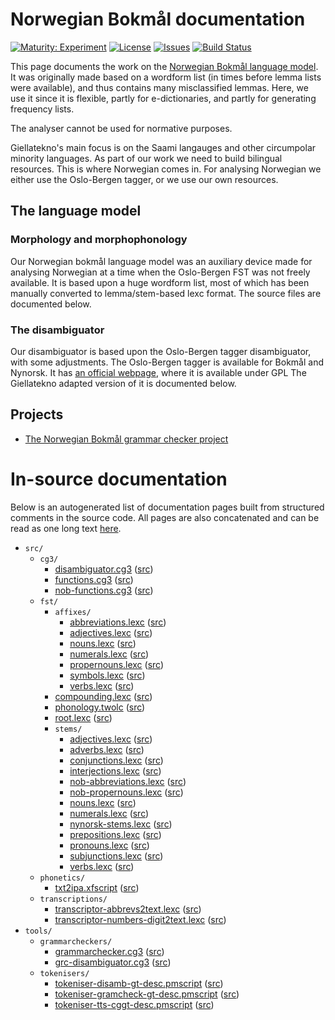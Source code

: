 # Norwegian Bokmål documentation

[![Maturity: Experiment](https://img.shields.io/badge/Maturity-Experiment-black.svg)](https://giellalt.github.io/MaturityClassification.html)
[![License](https://img.shields.io/github/license/giellalt/lang-nob)](https://github.com/giellalt/lang-nob/blob/main/LICENSE)
[![Issues](https://img.shields.io/github/issues/giellalt/lang-nob)](https://github.com/giellalt/lang-nob/issues)
[![Build Status](https://divvun-tc.thetc.se/api/github/v1/repository/giellalt/lang-nob/main/badge.svg)](https://github.com/giellalt/lang-nob/actions)

This page documents the work on the [Norwegian Bokmål language model](http://github.com/giellalt/lang-nob). It was originally made based on a wordform list 
(in times before lemma lists were available), and thus
contains many misclassified lemmas. Here, we use it since
it is flexible, partly for e-dictionaries, and partly for
generating frequency lists.

The analyser cannot be used for normative purposes.

Giellatekno's main focus is on the Saami langauges and other circumpolar
minority languages. As part of our work we need to build bilingual
resources. This is where Norwegian comes in. For analysing Norwegian we
either use the Oslo-Bergen tagger, or we use our own resources.

## The language model

### Morphology and morphophonology

Our Norwegian bokmål language model was an auxiliary device made for analysing Norwegian at a time when the Oslo-Bergen FST was not freely
available. It is based upon a huge wordform list, most of which has been
manually converted to lemma/stem-based lexc format. The source files are documented below.

### The disambiguator

Our disambiguator is based upon the Oslo-Bergen tagger disambiguator, with some adjustments. The Oslo-Bergen tagger is available for Bokmål and Nynorsk. It has [an
official webpage](http://tekstlab.uio.no/obt-ny/), where it is available
under GPL The Giellatekno adapted version of it is documented below.


## Projects
- [The Norwegian Bokmål grammar checker project](gramcheck/)





# In-source documentation


Below is an autogenerated list of documentation pages built from structured comments in the source code. All pages are also concatenated and can be read as one long text [here](nob.md).

* `src/`
    * `cg3/`
        * [disambiguator.cg3](src-cg3-disambiguator.cg3.html) ([src](https://github.com/giellalt/lang-nob/blob/main/src/cg3/disambiguator.cg3))
        * [functions.cg3](src-cg3-functions.cg3.html) ([src](https://github.com/giellalt/lang-nob/blob/main/src/cg3/functions.cg3))
        * [nob-functions.cg3](src-cg3-nob-functions.cg3.html) ([src](https://github.com/giellalt/lang-nob/blob/main/src/cg3/nob-functions.cg3))
    * `fst/`
        * `affixes/`
            * [abbreviations.lexc](src-fst-affixes-abbreviations.lexc.html) ([src](https://github.com/giellalt/lang-nob/blob/main/src/fst/affixes/abbreviations.lexc))
            * [adjectives.lexc](src-fst-affixes-adjectives.lexc.html) ([src](https://github.com/giellalt/lang-nob/blob/main/src/fst/affixes/adjectives.lexc))
            * [nouns.lexc](src-fst-affixes-nouns.lexc.html) ([src](https://github.com/giellalt/lang-nob/blob/main/src/fst/affixes/nouns.lexc))
            * [numerals.lexc](src-fst-affixes-numerals.lexc.html) ([src](https://github.com/giellalt/lang-nob/blob/main/src/fst/affixes/numerals.lexc))
            * [propernouns.lexc](src-fst-affixes-propernouns.lexc.html) ([src](https://github.com/giellalt/lang-nob/blob/main/src/fst/affixes/propernouns.lexc))
            * [symbols.lexc](src-fst-affixes-symbols.lexc.html) ([src](https://github.com/giellalt/lang-nob/blob/main/src/fst/affixes/symbols.lexc))
            * [verbs.lexc](src-fst-affixes-verbs.lexc.html) ([src](https://github.com/giellalt/lang-nob/blob/main/src/fst/affixes/verbs.lexc))
        * [compounding.lexc](src-fst-compounding.lexc.html) ([src](https://github.com/giellalt/lang-nob/blob/main/src/fst/compounding.lexc))
        * [phonology.twolc](src-fst-phonology.twolc.html) ([src](https://github.com/giellalt/lang-nob/blob/main/src/fst/phonology.twolc))
        * [root.lexc](src-fst-root.lexc.html) ([src](https://github.com/giellalt/lang-nob/blob/main/src/fst/root.lexc))
        * `stems/`
            * [adjectives.lexc](src-fst-stems-adjectives.lexc.html) ([src](https://github.com/giellalt/lang-nob/blob/main/src/fst/stems/adjectives.lexc))
            * [adverbs.lexc](src-fst-stems-adverbs.lexc.html) ([src](https://github.com/giellalt/lang-nob/blob/main/src/fst/stems/adverbs.lexc))
            * [conjunctions.lexc](src-fst-stems-conjunctions.lexc.html) ([src](https://github.com/giellalt/lang-nob/blob/main/src/fst/stems/conjunctions.lexc))
            * [interjections.lexc](src-fst-stems-interjections.lexc.html) ([src](https://github.com/giellalt/lang-nob/blob/main/src/fst/stems/interjections.lexc))
            * [nob-abbreviations.lexc](src-fst-stems-nob-abbreviations.lexc.html) ([src](https://github.com/giellalt/lang-nob/blob/main/src/fst/stems/nob-abbreviations.lexc))
            * [nob-propernouns.lexc](src-fst-stems-nob-propernouns.lexc.html) ([src](https://github.com/giellalt/lang-nob/blob/main/src/fst/stems/nob-propernouns.lexc))
            * [nouns.lexc](src-fst-stems-nouns.lexc.html) ([src](https://github.com/giellalt/lang-nob/blob/main/src/fst/stems/nouns.lexc))
            * [numerals.lexc](src-fst-stems-numerals.lexc.html) ([src](https://github.com/giellalt/lang-nob/blob/main/src/fst/stems/numerals.lexc))
            * [nynorsk-stems.lexc](src-fst-stems-nynorsk-stems.lexc.html) ([src](https://github.com/giellalt/lang-nob/blob/main/src/fst/stems/nynorsk-stems.lexc))
            * [prepositions.lexc](src-fst-stems-prepositions.lexc.html) ([src](https://github.com/giellalt/lang-nob/blob/main/src/fst/stems/prepositions.lexc))
            * [pronouns.lexc](src-fst-stems-pronouns.lexc.html) ([src](https://github.com/giellalt/lang-nob/blob/main/src/fst/stems/pronouns.lexc))
            * [subjunctions.lexc](src-fst-stems-subjunctions.lexc.html) ([src](https://github.com/giellalt/lang-nob/blob/main/src/fst/stems/subjunctions.lexc))
            * [verbs.lexc](src-fst-stems-verbs.lexc.html) ([src](https://github.com/giellalt/lang-nob/blob/main/src/fst/stems/verbs.lexc))
    * `phonetics/`
        * [txt2ipa.xfscript](src-phonetics-txt2ipa.xfscript.html) ([src](https://github.com/giellalt/lang-nob/blob/main/src/phonetics/txt2ipa.xfscript))
    * `transcriptions/`
        * [transcriptor-abbrevs2text.lexc](src-transcriptions-transcriptor-abbrevs2text.lexc.html) ([src](https://github.com/giellalt/lang-nob/blob/main/src/transcriptions/transcriptor-abbrevs2text.lexc))
        * [transcriptor-numbers-digit2text.lexc](src-transcriptions-transcriptor-numbers-digit2text.lexc.html) ([src](https://github.com/giellalt/lang-nob/blob/main/src/transcriptions/transcriptor-numbers-digit2text.lexc))
* `tools/`
    * `grammarcheckers/`
        * [grammarchecker.cg3](tools-grammarcheckers-grammarchecker.cg3.html) ([src](https://github.com/giellalt/lang-nob/blob/main/tools/grammarcheckers/grammarchecker.cg3))
        * [grc-disambiguator.cg3](tools-grammarcheckers-grc-disambiguator.cg3.html) ([src](https://github.com/giellalt/lang-nob/blob/main/tools/grammarcheckers/grc-disambiguator.cg3))
    * `tokenisers/`
        * [tokeniser-disamb-gt-desc.pmscript](tools-tokenisers-tokeniser-disamb-gt-desc.pmscript.html) ([src](https://github.com/giellalt/lang-nob/blob/main/tools/tokenisers/tokeniser-disamb-gt-desc.pmscript))
        * [tokeniser-gramcheck-gt-desc.pmscript](tools-tokenisers-tokeniser-gramcheck-gt-desc.pmscript.html) ([src](https://github.com/giellalt/lang-nob/blob/main/tools/tokenisers/tokeniser-gramcheck-gt-desc.pmscript))
        * [tokeniser-tts-cggt-desc.pmscript](tools-tokenisers-tokeniser-tts-cggt-desc.pmscript.html) ([src](https://github.com/giellalt/lang-nob/blob/main/tools/tokenisers/tokeniser-tts-cggt-desc.pmscript))
